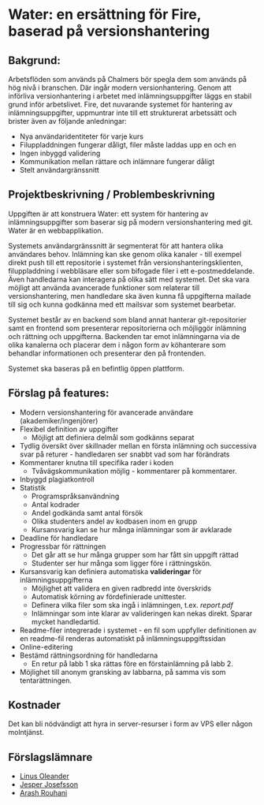 # Water: en ersättning för Fire, baserad på versionshantering

## Bakgrund:

Arbetsflöden som används på Chalmers bör spegla dem som används på hög nivå i branschen.
Där ingår modern versionhantering. Genom att införliva versionhantering i arbetet med inlämningsuppgifter
läggs en stabil grund inför arbetslivet.
Fire, det nuvarande systemet för hantering av inlämningsuppgifter, uppmuntrar inte till ett strukturerat arbetssätt och brister även av följande anledningar:

- Nya användaridentiteter för varje kurs
- Filuppladdningen fungerar dåligt, filer måste laddas upp en och en
- Ingen inbyggd validering
- Kommunikation mellan rättare och inlämnare fungerar dåligt
- Stelt användargränssnitt

## Projektbeskrivning / Problembeskrivning

Uppgiften är att konstruera Water: ett system för hantering av inlämningsuppgifter 
som baserar sig på modern versionshantering med git. 
Water är en webbapplikation.

Systemets användargränssnitt är segmenterat för att hantera olika användares behov. Inlämning kan ske genom olika kanaler - till exempel direkt push till ett repositorie i systemet från versionshanteringsklienten, filuppladdning i webbläsare eller som bifogade filer i ett e-postmeddelande.
Även handledarna kan interagera på olika sätt med systemet. Det ska vara möjligt att använda avancerade funktioner som relaterar till versionshantering, men handledare ska även kunna få uppgifterna mailade till sig och kunna godkänna med ett mailsvar som systemet bearbetar.

Systemet består av en backend som bland annat hanterar git-repositorier samt en frontend som presenterar repositorierna och möjliggör inlämning och rättning och uppgifterna. Backenden tar emot inlämningarna via de olika kanalerna och placerar dem i någon form av köhanterare som behandlar informationen och presenterar den på frontenden.

Systemet ska baseras på en befintlig öppen plattform. 

## Förslag på features:

- Modern versionshantering för avancerade användare (akademiker/ingenjörer)
- Flexibel definition av uppgifter
  - Möjligt att definiera delmål som godkänns separat
- Tydlig översikt över skillnader mellan en första inlämning och successiva svar på returer - handledaren ser snabbt vad som har förändrats
- Kommentarer knutna till specifika rader i koden
  - Tvåvägskommunikation möjlig - kommentarer på kommentarer.
- Inbyggd plagiatkontroll
- Statistik
  - Programspråksanvändning
  - Antal kodrader
  - Andel godkända samt antal försök
  - Olika studenters andel av kodbasen inom en grupp
  - Kursansvarig kan se hur många inlämningar som är avklarade
- Deadline för handledare
- Progressbar för rättningen
  - Det går att se hur många grupper som har fått sin uppgift rättad
  - Studenter ser hur många som ligger före i rättningskön.
- Kursansvarig kan definiera automatiska **valideringar** för inlämningsuppgifterna
  - Möjlighet att validera en given radbredd inte överskrids
  - Automatisk körning av fördefinierade unittester.
  - Definera vilka filer som ska ingå i inlämningen, t.ex. *report.pdf*
  - Inlämningar som inte klarar av valideringen kan nekas direkt. Sparar mycket handledartid.
- Readme-filer integrerade i systemet - en fil som uppfyller definitionen av en readme-fil renderas automatiskt på inlämningsuppgiftssidan
- Online-editering
- Bestämd rättningsordning för handledarna
  - En retur på labb 1 ska rättas före en förstainlämning på labb 2.
- Möjlighet till anonym gransking av labbarna, på samma vis som tentarättningen.

## Kostnader
Det kan bli nödvändigt att hyra in server-resurser i form av VPS eller någon molntjänst.

## Förslagslämnare

- [Linus Oleander](http://github.com/oleander)
- [Jesper Josefsson](http://github.com/jesjos)
- [Arash Rouhani](https://github.com/Tarrasch)
